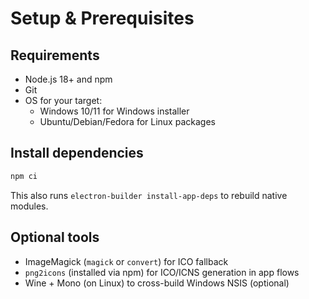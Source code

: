 # Setup & Prerequisites

## Requirements
- Node.js 18+ and npm
- Git
- OS for your target:
  - Windows 10/11 for Windows installer
  - Ubuntu/Debian/Fedora for Linux packages

## Install dependencies
```bash
npm ci
```

This also runs `electron-builder install-app-deps` to rebuild native modules.

## Optional tools
- ImageMagick (`magick` or `convert`) for ICO fallback
- `png2icons` (installed via npm) for ICO/ICNS generation in app flows
- Wine + Mono (on Linux) to cross-build Windows NSIS (optional)
